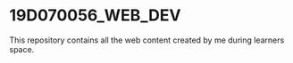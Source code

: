 # 19D070056_WEB_DEV
This repository contains all the web content created by me during learners space. 
